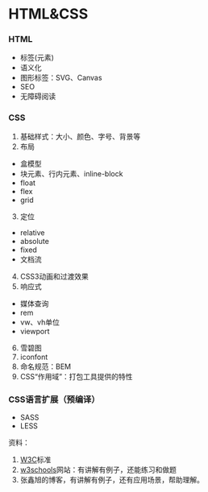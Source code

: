 # HTML&CSS

### HTML
* 标签(元素)
* 语义化
* 图形标签：SVG、Canvas
* SEO
* 无障碍阅读

### CSS
1. 基础样式：大小、颜色、字号、背景等
2. 布局
* 盒模型
* 块元素、行内元素、inline-block
* float
* flex
* grid
3. 定位
* relative
* absolute
* fixed
* 文档流
4. CSS3动画和过渡效果
5. 响应式
* 媒体查询
* rem
* vw、vh单位
* viewport
6. 雪碧图
7. iconfont
8. 命名规范：BEM
9. CSS“作用域”：打包工具提供的特性

### CSS语言扩展（预编译）
* SASS
* LESS
  
资料：
1. [W3C](https://www.w3.org/)标准
2. [w3schools](https://www.w3schools.com/)网站：有讲解有例子，还能练习和做题
3. 张鑫旭的博客，有讲解有例子，还有应用场景，帮助理解。